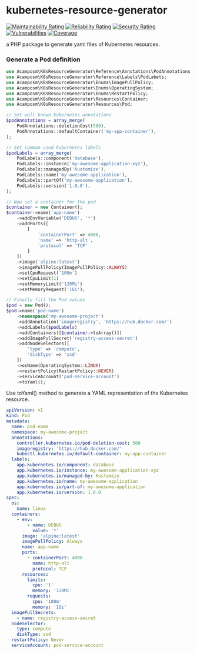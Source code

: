 # kubernetes-resource-generator
[![Maintainability Rating](https://sonarcloud.io/api/project_badges/measure?project=angelcamposm_kubernetes-resource-generator&metric=sqale_rating)](https://sonarcloud.io/summary/new_code?id=angelcamposm_kubernetes-resource-generator)
[![Reliability Rating](https://sonarcloud.io/api/project_badges/measure?project=angelcamposm_kubernetes-resource-generator&metric=reliability_rating)](https://sonarcloud.io/summary/new_code?id=angelcamposm_kubernetes-resource-generator)
[![Security Rating](https://sonarcloud.io/api/project_badges/measure?project=angelcamposm_kubernetes-resource-generator&metric=security_rating)](https://sonarcloud.io/summary/new_code?id=angelcamposm_kubernetes-resource-generator)
[![Vulnerabilities](https://sonarcloud.io/api/project_badges/measure?project=angelcamposm_kubernetes-resource-generator&metric=vulnerabilities)](https://sonarcloud.io/summary/new_code?id=angelcamposm_kubernetes-resource-generator)
[![Coverage](https://sonarcloud.io/api/project_badges/measure?project=angelcamposm_kubernetes-resource-generator&metric=coverage)](https://sonarcloud.io/summary/new_code?id=angelcamposm_kubernetes-resource-generator)

a PHP package to generate yaml files of Kubernetes resources.

### Generate a Pod definition

```php
use Acamposm\K8sResourceGenerator\Reference\Annotations\PodAnnotations;
use Acamposm\K8sResourceGenerator\Reference\Labels\PodLabels;
use Acamposm\K8sResourceGenerator\Enums\ImagePullPolicy;
use Acamposm\K8sResourceGenerator\Enums\OperatingSystem;
use Acamposm\K8sResourceGenerator\Enums\RestartPolicy;
use Acamposm\K8sResourceGenerator\Resources\Container;
use Acamposm\K8sResourceGenerator\Resources\Pod;

// Set well known kubernetes annotations
$podAnnotations = array_merge(
    PodAnnotations::deletionCost(500),
    PodAnnotations::defaultContainer('my-app-container'),
);

// Set common used kubernetes labels
$podLabels = array_merge(
    PodLabels::component('database'),
    PodLabels::instance('my-awesome-application-xyz'),
    PodLabels::managedBy('Kustomize'),
    PodLabels::name('my-awesome-application'),
    PodLabels::partOf('my-awesome-application'),
    PodLabels::version('1.0.0'),
);

// Now set a container for the pod
$container = new Container();
$container->name('app-name')
    ->addEnvVariable('DEBUG', '*')
    ->addPorts([
        [
            'containerPort' => 4000,
            'name' => 'http-alt',
            'protocol' => 'TCP'
        ]
    ])
    ->image('alpine:latest')
    ->imagePullPolicy(ImagePullPolicy::ALWAYS)
    ->setCpuRequest('100m')
    ->setCpuLimit(1)
    ->setMemoryLimit('120Mi')
    ->setMemoryRequest('1Gi');

// Finally fill the Pod values 
$pod = new Pod();
$pod->name('pod-name')
    ->namespace('my-awesome-project')
    ->addAnnotation('imageregistry', 'https://hub.docker.com/')
    ->addLabels($podLabels)
    ->addContainers([$container->toArray()])
    ->addImagePullSecret('registry-access-secret')
    ->addNodeSelectors([
        'type' => 'compute',
        'diskType' => 'ssd'
    ])
    ->osName(OperatingSystem::LINUX)
    ->restartPolicy(RestartPolicy::NEVER)
    ->serviceAccount('pod-service-account')
    ->toYaml();
```

Use toYaml() method to generate a YAML representation of the Kubernetes resource.

```yaml
apiVersion: v1
kind: Pod
metadata:
  name: pod-name
  namespace: my-awesome-project
  annotations:
    controller.kubernetes.io/pod-deletion-cost: 500
    imageregistry: 'https://hub.docker.com/'
    kubectl.kubernetes.io/default-container: my-app-container
  labels:
    app.kubernetes.io/component: database
    app.kubernetes.io/instance: my-awesome-application-xyz
    app.kubernetes.io/managed-by: Kustomize
    app.kubernetes.io/name: my-awesome-application
    app.kubernetes.io/part-of: my-awesome-application
    app.kubernetes.io/version: 1.0.0
spec:
  os:
    name: linux
  containers:
    - env:
        - name: DEBUG
          value: '*'
      image: 'alpine:latest'
      imagePullPolicy: Always
      name: app-name
      ports:
        - containerPort: 4000
          name: http-alt
          protocol: TCP
      resources:
        limits:
          cpu: '1'
          memory: '120Mi'
        requests:
          cpu: '100m'
          memory: '1Gi'
  imagePullSecrets:
    - name: registry-access-secret
  nodeSelector:
    type: compute
    diskType: ssd
  restartPolicy: Never
  serviceAccount: pod-service-account
```
